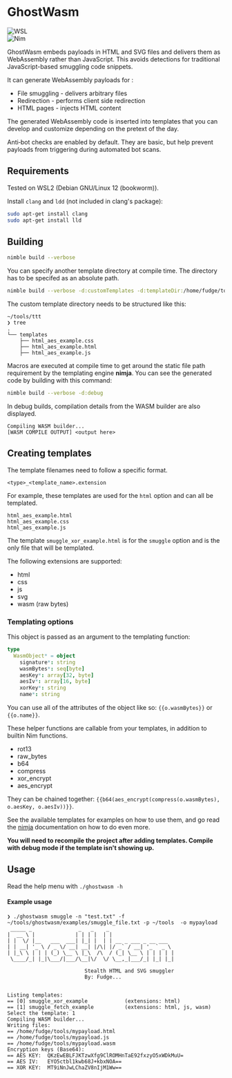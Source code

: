 # GhostWasm
![WSL](https://img.shields.io/badge/WSL-2-blue)<br>
![Nim](https://img.shields.io/badge/Nim-yellow)


GhostWasm embeds payloads in HTML and SVG files and delivers them as WebAssembly rather than JavaScript. This avoids detections for traditional JavaScript-based smuggling code snippets. 

It can generate WebAssembly payloads for : 
- File smuggling - delivers arbitrary files
- Redirection - performs client side redirection
- HTML pages - injects HTML content

The generated WebAssembly code is inserted into templates that you can develop and customize depending on the pretext of the day. 


Anti‑bot checks are enabled by default. They are basic, but help prevent payloads from triggering during automated bot scans. 



## Requirements
Tested on WSL2 (Debian GNU/Linux 12 (bookworm)). 

Install `clang` and `ldd` (not included in clang's package): 
```bash
sudo apt-get install clang
sudo apt-get install lld
```

## Building

```bash
nimble build --verbose
```

You can specify another template directory at compile time. The directory has to be specifed as an absolute path.
```bash
nimble build --verbose -d:customTemplates -d:templateDir:/home/fudge/tools/ttt
```

The custom template directory needs to be structured like this: 
```
~/tools/ttt
❯ tree
.
└── templates
    ├── html_aes_example.css
    ├── html_aes_example.html
    ├── html_aes_example.js
```

Macros are executed at compile time to get around the static file path requirement by the templating engine **nimja**. You can see the generated code by building with this command: 
```bash
nimble build --verbose -d:debug
```

In debug builds, compilation details from the WASM builder are also displayed.
```
Compiling WASM builder...
[WASM COMPILE OUTPUT] <output here>
```

## Creating templates

The template filenames need to follow a specific format. 

`<type>_<template_name>.extension`

For example, these templates are used for the `html` option and can all be templated. 
```
html_aes_example.html
html_aes_example.css
html_aes_example.js
```

The template `smuggle_xor_example.html` is for the `smuggle` option and is the only file that will be templated. 


The following extensions are supported:
- html
- css
- js
- svg
- wasm (raw bytes)



### Templating options


This object is passed as an argument to the templating function: 
```Nim
type
  WasmObject* = object
    signature*: string
    wasmBytes*: seq[byte]
    aesKey*: array[32, byte]
    aesIv*: array[16, byte]
    xorKey*: string
    name*: string
```
You can use all of the attributes of the object like so:  `{{o.wasmBytes}}` or `{{o.name}}`.

These helper functions are callable from your templates, in addition to builtin Nim functions. 
- rot13
- raw_bytes
- b64
- compress
- xor_encrypt
- aes_encrypt

They can be chained together:  `{{b64(aes_encrypt(compress(o.wasmBytes), o.aesKey, o.aesIv))}}`.

See the available templates for examples on how to use them, and go read the [nimja](https://github.com/enthus1ast/nimja) documentation on how to do even more. 

**You will need to recompile the project after adding templates. Compile with debug mode if the template isn't showing up.**



## Usage
Read the help menu with `./ghostwasm -h`



#### Example usage
```
❯ ./ghostwasm smuggle -n "test.txt" -f ~/tools/ghostwasm/examples/smuggle_file.txt -p ~/tools  -o mypayload
 _____ _               _   _    _
|  __ \ |             | | | |  | |
| |  \/ |__   ___  ___| |_| |  | | __ _ ___ _ __ ___
| | __| '_ \ / _ \/ __| __| |/\| |/ _` / __| '_ ` _ \
| |_\ \ | | | (_) \__ \ |_\  /\  / (_| \__ \ | | | | |
 \____/_| |_|\___/|___/\__|\/  \/ \__,_|___/_| |_| |_|

                         Stealth HTML and SVG smuggler
                         By: Fudge...


Listing templates:
== [0] smuggle_xor_example            (extensions: html)
== [1] smuggle_fetch_example          (extensions: html, js, wasm)
Select the template: 1
Compiling WASM builder...
Writing files:
== /home/fudge/tools/mypayload.html
== /home/fudge/tools/mypayload.js
== /home/fudge/tools/mypayload.wasm
Encryption keys (Base64):
== AES KEY:  QKzEwEBLFJKTzwXfg9ClROMHnTaE92fxzyO5xWDkMuU=
== AES IV:   EYO5ctbl1kwb68J+kbxNOA==
== XOR KEY:  MT9iNnJwLChaZV8nIjM1Ww==
```